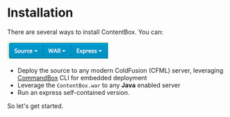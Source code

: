 # Installation

There are several ways to install ContentBox. You can:

![downloads](/getting_started/images/downloads.png)

* Deploy the source to any modern ColdFusion (CFML) server, leveraging [CommandBox](http://www.ortussolutions.com/products/commandbox) CLI for embedded deployment
* Leverage the `ContentBox.war` to any **Java** enabled server
* Run an express self-contained version.  



So let's get started.
